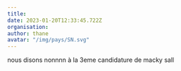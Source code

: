 ```yaml
---
title: 
date: 2023-01-20T12:33:45.722Z
organisation: 
author: thane
avatar: "/img/pays/SN.svg"
---
```


nous disons nonnnn à  la 3eme candidature de macky sall